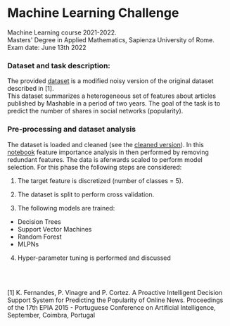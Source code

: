 # Machine Learning Challenge
Machine Learning course 2021-2022.<br>
Masters' Degree in Applied Mathematics, 
Sapienza University of Rome. <br>
Exam date: June 13th 2022

### Dataset and task description:
The provided [dataset](https://github.com/SofiaTorchia/ML-challenge/blob/master/OnlineNewsPopularity.csv)
is a modified noisy version of
the original dataset described in [1].<br>
This dataset summarizes a heterogeneous set of
features about articles published by Mashable in 
a period of two years. The goal of the task is to
 predict the number of shares in social networks
(popularity).

### Pre-processing and dataset analysis

The dataset is loaded and cleaned (see the 
[cleaned version](https://github.com/SofiaTorchia/ML-challenge/blob/master/OnlineNewsPopularity_cleaned.csv)). 
In this [notebook](https://github.com/SofiaTorchia/ML-challenge/blob/master/ML_Challenge_21-22.ipynb) 
feature importance analysis in then performed by removing redundant 
features. The data is aferwards scaled to perform model selection.
For this phase the following steps are considered: 

1) The target feature is discretized
(number of classes $=$ 5).

2) The dataset is split to perform cross validation. 

3) The following models are trained: 

- Decision Trees 
- Support Vector Machines
- Random Forest
- MLPNs

4) Hyper-parameter tuning is performed and discussed

<br/><br/>



[1] K. Fernandes, P. Vinagre and P. Cortez. A Proactive Intelligent Decision
    Support System for Predicting the Popularity of Online News. Proceedings
    of the 17th EPIA 2015 - Portuguese Conference on Artificial Intelligence,
    September, Coimbra, Portugal


